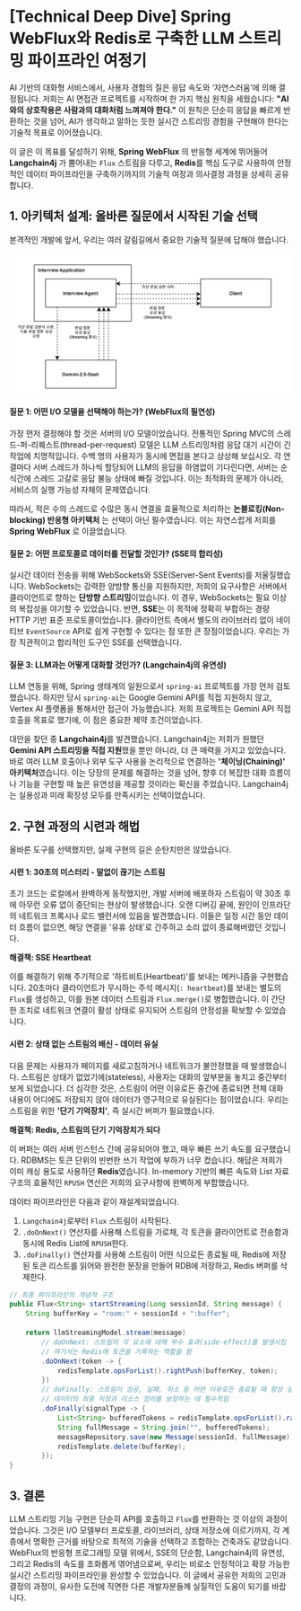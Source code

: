 # [Technical Deep Dive] Spring WebFlux와 Redis로 구축한 LLM 스트리밍 파이프라인 여정기

AI 기반의 대화형 서비스에서, 사용자 경험의 질은 응답 속도와 ‘자연스러움’에 의해 결정됩니다. 저희는 AI 면접관 프로젝트를 시작하며 한 가지 핵심 원칙을 세웠습니다: **"AI와의 상호작용은 사람과의 대화처럼 느껴져야 한다."** 이 원칙은 단순히 응답을 빠르게 반환하는 것을 넘어, AI가 생각하고 말하는 듯한 실시간 스트리밍 경험을 구현해야 한다는 기술적 목표로 이어졌습니다.

이 글은 이 목표를 달성하기 위해, **Spring WebFlux** 의 반응형 세계에 뛰어들어 **Langchain4j** 가 뿜어내는 `Flux` 스트림을 다루고, **Redis**를 핵심 도구로 사용하여 안정적인 데이터 파이프라인을 구축하기까지의 기술적 여정과 의사결정 과정을 상세히 공유합니다.

## 1. 아키텍처 설계: 올바른 질문에서 시작된 기술 선택

본격적인 개발에 앞서, 우리는 여러 갈림길에서 중요한 기술적 질문에 답해야 했습니다.

![전체 시스템 아키텍처](../image/2025-07-15-text-based-real-time-streaming-virtual-interview/1.png)

#### 질문 1: 어떤 I/O 모델을 선택해야 하는가? (WebFlux의 필연성)

가장 먼저 결정해야 할 것은 서버의 I/O 모델이었습니다. 전통적인 Spring MVC의 스레드-퍼-리퀘스트(thread-per-request) 모델은 LLM 스트리밍처럼 응답 대기 시간이 긴 작업에 치명적입니다. 수백 명의 사용자가 동시에 면접을 본다고 상상해 보십시오. 각 연결마다 서버 스레드가 하나씩 할당되어 LLM의 응답을 하염없이 기다린다면, 서버는 순식간에 스레드 고갈로 응답 불능 상태에 빠질 것입니다. 이는 최적화의 문제가 아니라, 서비스의 실행 가능성 자체의 문제였습니다.

따라서, 적은 수의 스레드로 수많은 동시 연결을 효율적으로 처리하는 **논블로킹(Non-blocking) 반응형 아키텍처** 는 선택이 아닌 필수였습니다. 이는 자연스럽게 저희를 **Spring WebFlux** 로 이끌었습니다.

#### 질문 2: 어떤 프로토콜로 데이터를 전달할 것인가? (SSE의 합리성)

실시간 데이터 전송을 위해 WebSockets와 SSE(Server-Sent Events)를 저울질했습니다. WebSockets는 강력한 양방향 통신을 지원하지만, 저희의 요구사항은 서버에서 클라이언트로 향하는 **단방향 스트리밍**이었습니다. 이 경우, WebSockets는 필요 이상의 복잡성을 야기할 수 있었습니다. 반면, **SSE**는 이 목적에 정확히 부합하는 경량 HTTP 기반 표준 프로토콜이었습니다. 클라이언트 측에서 별도의 라이브러리 없이 네이티브 `EventSource` API로 쉽게 구현할 수 있다는 점 또한 큰 장점이었습니다. 우리는 가장 직관적이고 합리적인 도구인 SSE를 선택했습니다.

#### 질문 3: LLM과는 어떻게 대화할 것인가? (Langchain4j의 유연성)

LLM 연동을 위해, Spring 생태계의 일원으로서 `spring-ai` 프로젝트를 가장 먼저 검토했습니다. 하지만 당시 `spring-ai`는 Google Gemini API를 직접 지원하지 않고, Vertex AI 플랫폼을 통해서만 접근이 가능했습니다. 저희 프로젝트는 Gemini API 직접 호출을 목표로 했기에, 이 점은 중요한 제약 조건이었습니다.

대안을 찾던 중 **Langchain4j**를 발견했습니다. Langchain4j는 저희가 원했던 **Gemini API 스트리밍을 직접 지원**했을 뿐만 아니라, 더 큰 매력을 가지고 있었습니다. 바로 여러 LLM 호출이나 외부 도구 사용을 논리적으로 연결하는 **'체이닝(Chaining)' 아키텍처**였습니다. 이는 당장의 문제를 해결하는 것을 넘어, 향후 더 복잡한 대화 흐름이나 기능을 구현할 때 높은 유연성을 제공할 것이라는 확신을 주었습니다. Langchain4j는 실용성과 미래 확장성 모두를 만족시키는 선택이었습니다.

## 2. 구현 과정의 시련과 해법

올바른 도구를 선택했지만, 실제 구현의 길은 순탄치만은 않았습니다.

#### 시련 1: 30초의 미스터리 - 말없이 끊기는 스트림

초기 코드는 로컬에서 완벽하게 동작했지만, 개발 서버에 배포하자 스트림이 약 30초 후에 아무런 오류 없이 중단되는 현상이 발생했습니다. 오랜 디버깅 끝에, 원인이 인프라단의 네트워크 프록시나 로드 밸런서에 있음을 발견했습니다. 이들은 일정 시간 동안 데이터 흐름이 없으면, 해당 연결을 '유휴 상태'로 간주하고 소리 없이 종료해버렸던 것입니다.

**해결책: SSE Heartbeat**

이를 해결하기 위해 주기적으로 '하트비트(Heartbeat)'를 보내는 메커니즘을 구현했습니다. 20초마다 클라이언트가 무시하는 주석 메시지(`: heartbeat`)를 보내는 별도의 `Flux`를 생성하고, 이를 원본 데이터 스트림과 `Flux.merge()`로 병합했습니다. 이 간단한 조치로 네트워크 연결이 활성 상태로 유지되어 스트림의 안정성을 확보할 수 있었습니다.

#### 시련 2: 상태 없는 스트림의 배신 - 데이터 유실

다음 문제는 사용자가 페이지를 새로고침하거나 네트워크가 불안정했을 때 발생했습니다. 스트림은 상태가 없었기에(stateless), 사용자는 대화의 앞부분을 놓치고 중간부터 보게 되었습니다. 더 심각한 것은, 스트림이 어떤 이유로든 중간에 종료되면 전체 대화 내용이 어디에도 저장되지 않아 데이터가 영구적으로 유실된다는 점이었습니다. 우리는 스트림을 위한 **'단기 기억장치'**, 즉 실시간 버퍼가 필요했습니다.

**해결책: Redis, 스트림의 단기 기억장치가 되다**

이 버퍼는 여러 서버 인스턴스 간에 공유되어야 했고, 매우 빠른 쓰기 속도를 요구했습니다. RDBMS는 토큰 단위의 빈번한 쓰기 작업에 부하가 너무 컸습니다. 해답은 저희가 이미 캐싱 용도로 사용하던 **Redis**였습니다. In-memory 기반의 빠른 속도와 List 자료구조의 효율적인 `RPUSH` 연산은 저희의 요구사항에 완벽하게 부합했습니다.

데이터 파이프라인은 다음과 같이 재설계되었습니다.

1.  `Langchain4j`로부터 `Flux` 스트림이 시작된다.
2.  `.doOnNext()` 연산자를 사용해 스트림을 가로채, 각 토큰을 클라이언트로 전송함과 동시에 Redis List에 `RPUSH`한다.
3.  `.doFinally()` 연산자를 사용해 스트림이 어떤 식으로든 종료될 때, Redis에 저장된 토큰 리스트를 읽어와 완전한 문장을 만들어 RDB에 저장하고, Redis 버퍼를 삭제한다.

```java
// 최종 파이프라인의 개념적 구조
public Flux<String> startStreaming(Long sessionId, String message) {
    String bufferKey = "room:" + sessionId + ":buffer";

    return llmStreamingModel.stream(message)
        // doOnNext: 스트림의 각 요소에 대해 부수 효과(side-effect)를 발생시킴
        // 여기서는 Redis에 토큰을 기록하는 역할을 함
        .doOnNext(token -> {
            redisTemplate.opsForList().rightPush(bufferKey, token);
        })
        // doFinally: 스트림이 성공, 실패, 취소 등 어떤 이유로든 종료될 때 항상 실행됨
        // 데이터의 최종 저장과 리소스 정리를 보장하는 데 필수적임
        .doFinally(signalType -> {
            List<String> bufferedTokens = redisTemplate.opsForList().range(bufferKey, 0, -1);
            String fullMessage = String.join("", bufferedTokens);
            messageRepository.save(new Message(sessionId, fullMessage));
            redisTemplate.delete(bufferKey);
        });
}
```

## 3. 결론

LLM 스트리밍 기능 구현은 단순히 API를 호출하고 `Flux`를 반환하는 것 이상의 과정이었습니다. 그것은 I/O 모델부터 프로토콜, 라이브러리, 상태 저장소에 이르기까지, 각 계층에서 명확한 근거를 바탕으로 최적의 기술을 선택하고 조합하는 건축과도 같았습니다. WebFlux의 반응형 프로그래밍 모델 위에서, SSE의 단순함, Langchain4j의 유연성, 그리고 Redis의 속도를 조화롭게 엮어냄으로써, 우리는 비로소 안정적이고 확장 가능한 실시간 스트리밍 파이프라인을 완성할 수 있었습니다. 이 글에서 공유한 저희의 고민과 결정의 과정이, 유사한 도전에 직면한 다른 개발자분들께 실질적인 도움이 되기를 바랍니다.
